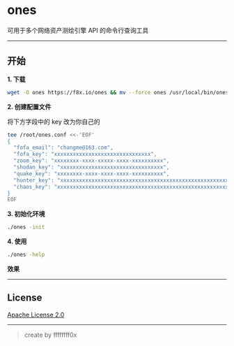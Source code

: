 # ones

可用于多个网络资产测绘引擎 API 的命令行查询工具

---

## 开始

**1. 下载**
```bash
wget -O ones https://f8x.io/ones && mv --force ones /usr/local/bin/ones && chmod +x /usr/local/bin/ones
```


**2. 创建配置文件**

将下方字段中的 key 改为你自己的
```bash
tee /root/ones.conf <<-'EOF'
{
  "fofa_email": "changme@163.com",
  "fofa_key": "xxxxxxxxxxxxxxxxxxxxxxxxxxxxxxx",
  "zoom_key": "xxxxxxxx-xxxx-xxxxx-xxxx-xxxxxxxxxx",
  "shodan_key": "xxxxxxxxxxxxxxxxxxxxxxxxxxxxxxxxx",
  "quake_key": "xxxxxxxx-xxxx-xxxx-xxxx-xxxxxxxxxx",
  "hunter_key": "xxxxxxxxxxxxxxxxxxxxxxxxxxxxxxxxxxxxxxxxxxxxxxxxxxxxxxxxxxxxxxxx",
  "chaos_key": "xxxxxxxxxxxxxxxxxxxxxxxxxxxxxxxxxxxxxxxxxxxxxxxxxxxxxxxxxxxxxxxx"
}
EOF
```

**3. 初始化环境**
```bash
./ones -init
```

**4. 使用**

```bash
./ones -help
```

**效果**



---

## License

[Apache License 2.0](https://github.com/ffffffff0x/name-fuzz/blob/main/LICENSE)

---

> create by ffffffff0x
